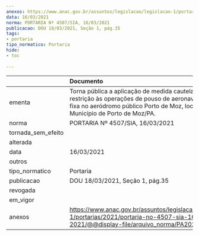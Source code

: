 ```yaml
---
anexos: https://www.anac.gov.br/assuntos/legislacao/legislacao-1/portarias/2021/portaria-no-4507-sia-16-03-2021/@@display-file/arquivo_norma/PA2021-4507.pdf
data: 16/03/2021
norma: PORTARIA Nº 4507/SIA, 16/03/2021
publicacao: DOU 18/03/2021, Seção 1, pág.35
tags:
- portaria
tipo_normatico: Portaria
hide: 
- toc 
 
---
```


|                    | Documento                                                                                                                                                                               |
|:-------------------|:----------------------------------------------------------------------------------------------------------------------------------------------------------------------------------------|
| ementa             | Torna pública a aplicação de medida cautelar de restrição às operações de pouso de aeronaves de asa fixa no aeródromo público Porto de Moz, localizado em Município de Porto de Moz/PA. |
| norma              | PORTARIA Nº 4507/SIA, 16/03/2021                                                                                                                                                        |
| tornada_sem_efeito |                                                                                                                                                                                         |
| alterada           |                                                                                                                                                                                         |
| data               | 16/03/2021                                                                                                                                                                              |
| outros             |                                                                                                                                                                                         |
| tipo_normatico     | Portaria                                                                                                                                                                                |
| publicacao         | DOU 18/03/2021, Seção 1, pág.35                                                                                                                                                         |
| revogada           |                                                                                                                                                                                         |
| em_vigor           |                                                                                                                                                                                         |
| anexos             | https://www.anac.gov.br/assuntos/legislacao/legislacao-1/portarias/2021/portaria-no-4507-sia-16-03-2021/@@display-file/arquivo_norma/PA2021-4507.pdf                                    |